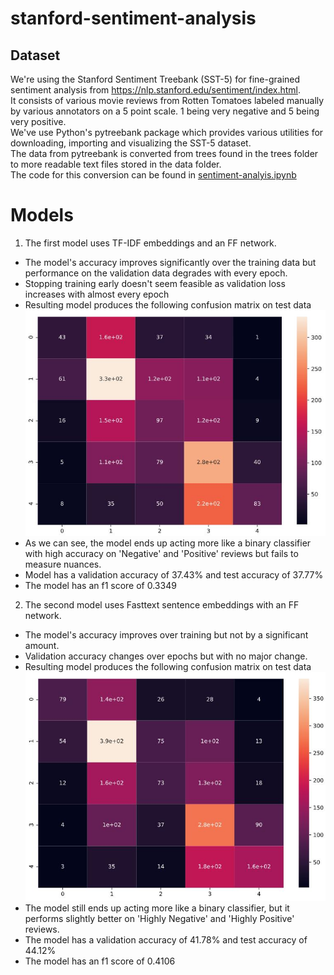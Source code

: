 # stanford-sentiment-analysis

## Dataset
We're using the Stanford Sentiment Treebank (SST-5) for fine-grained sentiment analysis from https://nlp.stanford.edu/sentiment/index.html.  
It consists of various movie reviews from Rotten Tomatoes labeled manually by various annotators on a 5 point scale. 1 being very negative and 5 being very positive.  
We've use Python's pytreebank package which provides various utilities for downloading, importing and visualizing the SST-5 dataset.  
The data from pytreebank is converted from trees found in the trees folder to more readable text files stored in the data folder.  
The code for this conversion can be found in [sentiment-analyis.ipynb](sentiment-analysis.ipynb)
# Models
1) The first model uses TF-IDF embeddings and an FF network.  
 - The model's accuracy improves significantly over the training data but performance on the validation data degrades with every epoch.
 - Stopping training early doesn't seem feasible as validation loss increases with almost every epoch
 - Resulting model produces the following confusion matrix on test data  
 ![basic FFN HM](images/basic_FFN_hm.jpg)
 - As we can see, the model ends up acting more like a binary classifier with high accuracy on 'Negative' and 'Positive' reviews but fails to measure nuances.
 - Model has a validation accuracy of 37.43% and test accuracy of 37.77%  
 - The model has an f1 score of 0.3349

2) The second model uses Fasttext sentence embeddings with an FF network.
- The model's accuracy improves over training but not by a significant amount.
- Validation accuracy changes over epochs but with no major change.
- Resulting model produces the following confusion matrix on test data  
![FT FFN HM](images/FT_FFN_hm.jpg)
- The model still ends up acting more like a binary classifier, but it performs slightly better on 'Highly Negative' and 'Highly Positive' reviews.
- The model has a validation accuracy of 41.78% and test accuracy of 44.12%
- The model has an f1 score of 0.4106